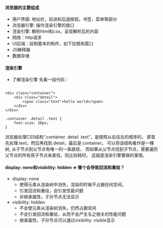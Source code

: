 #### 浏览器的主要组成
* 用户界面: 地址栏，前进和后退按钮，书签，菜单等部分
* 浏览器引擎: 操作渲染引擎的接口
* 渲染引擎: 解析html和css，呈现解析后的内容
* 网络：http请求
* UI后端：绘制基本的构件，如下拉框和窗口
* JS解释器
* 数据存储

#### 渲染引擎
* 了解渲染引擎
先看一段代码：

```

<div class="container">
    <div class="detail">
        <span class="text">hello world</span>
    </div>
</div>

.container .detail .text {
    font-size: 20px;
}

```

浏览器处理CSS结构“.container .detail .text”，是按照从右往左的顺序的，
即首先处理.text，然后再找到.detail，最后是.container。
可以将该结构看作是一棵树, 从子节点到父节点有唯一的一条路径，
而如果从父节点找到子节点，需要遍历父节点的所有孩子节点来查找，则比较耗时。
这就是渲染引擎要做的事情。

#### display: none和visibility: hidden => 哪个会导致回流和重绘？
* display: none
    * 使得元素从渲染树中消失，渲染的时候不占据任何空间。
    * 引发回流和重绘，会引发性能问题
    * 非继承属性，子孙节点无法显示
* visibility: hidden
    * 不会使元素从渲染树消失，仍然占据空间
    * 不会引发回流和重绘，从而不会产生与之相关的性能问题
    * 继承属性，子孙节点可以通过visibility: visible显示